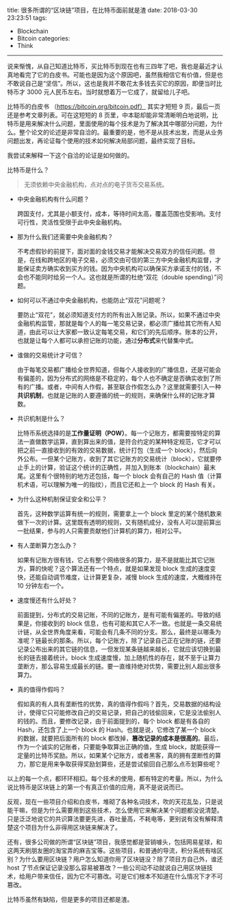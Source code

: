 title: 很多所谓的“区块链”项目，在比特币面前就是渣
date: 2018-03-30 23:23:51
tags:
  - Blockchain
  - Bitcoin
categories:
  - Think
---

说来惭愧，从自己知道比特币，买比特币到现在也有三四年了吧，我也是最近才认真地看完了它的白皮书。可能也是因为这个原因吧，虽然我相信它有价值，但是也不敢说自己是“坚信”。所以，这也是我并不敢花太多钱去买它的原因，即便当时比特币才 3000 元人民币左右。当时就想着万一它成了，就留给儿子吧。  

比特币的白皮书 （https://bitcoin.org/bitcoin.pdf） 其实才短短 9 页，最后一页还是参考文章列表。可在这短短的 8 页里，中本聪却能非常清晰明白地说明，比特币是用来解决什么问题，里面使用的每个技术是为了解决其中哪部分问题，为什么。整个论文的论述是非常自洽的。最重要的是，他不是从技术出发，而是从业务问题出发，再论证每个使用的技术如何解决局部问题，最终实现了目标。  

我尝试来解释一下这个自洽的论证是如何做的。

比特币是什么？  

>无须依赖中央金融机构，点对点的电子货币交易系统。  

* 中央金融机构有什么问题？  

  跨国支付，尤其是小额支付，成本，等待时间太高，覆盖范围也受影响。支付可行性，灵活性受限于此中央金融机构。  

* 那为什么我们还需要中央金融机构？  

  不考虑假钞的前提下，面对面的金钱交易才能解决交易双方的信任问题。但是，在线和跨地区的电子交易，必须交由可信的第三方中央金融机构监督，才能保证卖方确实收到买方的钱。因为中央机构可以确保买方承诺支付的钱，不会也不能同时给另一个人。这也就是所谓的杜绝“双花（double spending）”问题。  

* 如何可以不通过中央金融机构，也能防止“双花”问题呢？  

  要防止“双花”，就必须知道支付方的所有出入账记录。所以，如果不通过中央金融机构监管，那就是每个人的每一笔交易记录，都必须广播给其它所有人知道，由此可以让大家都一致认定每笔交易，和它们的先后顺序。账本的公开，也就是让每个人都可以承担记账的功能，通过**分布式**来代替集中式。  

* 谁做的交易统计才可信？  

  由于每笔交易都广播给全世界知道，但每个人接收到的广播信息，还是可能会有偏差的，因为分布式的网络是不稳定的，每个人也不确定是否确实收到了所有的广播。或者，中间有人作假，甚至联合作假怎么办？这里就需要引入一种**共识机制**，也就是记账的人要遵循的统一的规则，来确保什么样的记账才算数。  

* 共识机制是什么？  

  比特币系统选择的是**工作量证明（POW）**。每一个记账方，都需要按特定的算法一直做数学运算，直到算出来的值，是符合约定的某种特定规范，它才可以把之前一直接收到的有效的交易数据，统计打包（生成一个 block），然后向外公布。一但某个记账方，收到了其它记账方的交易统计（block），它就要停止手上的计算，验证这个统计的正确性，并加入到账本（blockchain）最末尾。这里有个很特别的地方还包括，每一个 block 会有自己的 Hash 值（计算机术语，可以理解为唯一的指纹），而且它还和上一个 block 的 Hash 有关。  

* 为什么这种机制保证安全和公平？  

  首先，这种数学运算有统一的规则，需要拿上一个 block 里定的某个随机数来做下一次的计算。这里既有透明的规则，又有随机成分，没有人可以提前算出一批结果，参与的人只需要贡献他们计算机的算力，相对公平。  

* 有人垄断算力怎么办？  

  如果有记账方很有钱，它占有整个网络很多的算力，是不是就能比其它记账方，算的快呢？这个算法还有一个特点，就是如果发现 block 生成的速度变快，还能自动调节难度，让计算更复杂，减慢 block 生成的速度，大概维持在 10 分钟左右一个。  

* 速度慢还有什么好处？  

  前面提到，分布式的交易记账，不同的记账方，是有可能有偏差的。导致的结果是，你接收到的 block 信息，也有可能和其它人不一致。也就是一条交易统计链，从全世界角度来看，可能会有几条不同的分支。那么，最终是以哪条为准呢？链最长的那条。所以，每个记账方，除了记录自己正在记账的链，还要记录公布出来的其它链的信息，一但发现某条链越来越长，它就应该切换到最长的链去接着统计。block 生成速度慢，加上随机性的存在，就不至于让算力垄断方，那么容易生成最长的链。要一直维持绝对优势，需要比别人超出很多算力。  

* 真的值得作假吗？  

  假如真的有人具有垄断性的优势，真的值得作假吗？首先，交易数据的结构设计，使得它只可能修改自己的交易记录，把自己的钱偷回来，它是没法偷别人的钱的。而且，要修改记录，由于前面提到的，每个 block 都是有各自的 Hash，还包含了上一个 block 的 Hash。也就是说，它修改了某一个 block 的数据，就要把后面所有的 block 都改掉，**篡改记录的成本是很高的**。最后，作为一个诚实的记账者，只要能争取算出正确的值，生成 block，就能获得一定量的比特币奖励。所以，如果某个记账方，或者黑客，真的拥有垄断性的算力，那它是用来争取获得奖励划算些，还是尝试偷回自己那么点币划算些呢？  

以上的每一个点，都环环相扣。每个技术的使用，都有特定的考量。所以，为什么说比特币是区块链上的第一个有真正价值的应用，真不是说说而已。  

反观，现在一些项目介绍和白皮书，堆砌了各种名词技术，吹的天花乱坠，只是说能干嘛，但是为什么需要用到这些技术，怎么使用它来解决某个问题都没说清楚。只是泛泛地说它的共识算法要更先进，吞吐量高，不耗电等，更别说有没有解释清楚这个项目为什么非得用区块链来解决了。  

还有，很多公司做的所谓“区块链”项目，我感觉都是营销噱头，包括网易星球，和这两天刷朋友圈的淘宝弄的麻吉宝等。这些项目，和普通的导流，积分系统有啥区别？为什么要用区块链？用户怎么知道你用了区块链没？除了项目方自己外，谁还 host 了节点保证记录没那么容易被篡改？一些公司动不动就说自己用区块链技术，给用户带来信任，因为它不可篡改。可是它们根本不知道在什么情况下才不可篡改。  

比特币虽然有缺陷，但是更多的项目还都是渣。  
